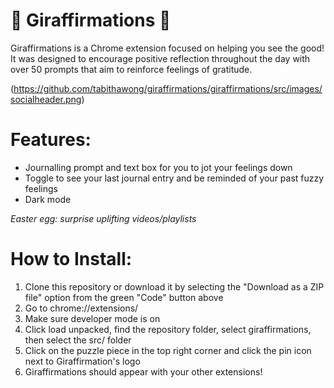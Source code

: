 # 🦒 Giraffirmations 🦒

Giraffirmations is a Chrome extension focused on helping you see the good! It was designed to encourage positive reflection throughout the day with over 50 prompts that aim to reinforce feelings of gratitude. 

(https://github.com/tabithawong/giraffirmations/giraffirmations/src/images/socialheader.png)

# Features:
* Journalling prompt and text box for you to jot your feelings down
* Toggle to see your last journal entry and be reminded of your past fuzzy feelings
* Dark mode

*Easter egg: surprise uplifting videos/playlists*

# How to Install:
1. Clone this repository or download it by selecting the "Download as a ZIP file" option from the green "Code" button above
2. Go to chrome://extensions/
3. Make sure developer mode is on
4. Click load unpacked, find the repository folder, select giraffirmations, then select the src/ folder
5. Click on the puzzle piece in the top right corner and click the pin icon next to Giraffirmation's logo
6. Giraffirmations should appear with your other extensions!
